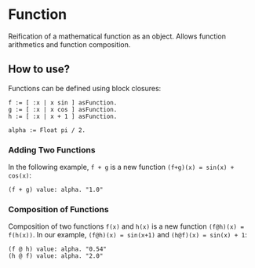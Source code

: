 # Function
Reification of a mathematical function as an object. Allows  function arithmetics and function composition.

## How to use?

Functions can be defined using block closures:

```Smalltalk
f := [ :x | x sin ] asFunction.
g := [ :x | x cos ] asFunction.
h := [ :x | x + 1 ] asFunction.

alpha := Float pi / 2.
```
### Adding Two Functions

In the following example, `f + g` is a new function `(f+g)(x) = sin(x) + cos(x)`:

```Smalltalk
(f + g) value: alpha. "1.0"
```

### Composition of Functions

Composition of two functions `f(x)` and `h(x)` is a new function `(f@h)(x) = f(h(x))`. In our example, `(f@h)(x) = sin(x+1)` and `(h@f)(x) = sin(x) + 1`:

```Smalltalk
(f @ h) value: alpha. "0.54"
(h @ f) value: alpha. "2.0"
```
